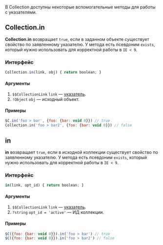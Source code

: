 В Collection доступны некоторые вспомогательные методы для работы с указателями.

## Collection.in

**Collection.in** возвращает `true`, если в заданном объекте существует свойство по заявленному указателю. У метода есть псевдоним `exists`, который нужно использовать для корректной работы в `IE < 9`.

### Интерфейс

```js
Collection.in(link, obj) { return boolean; }
```

#### Аргументы

1. `$$CollectionLink` `link` — [указатель](https://github.com/kobezzza/Collection/wiki/%D0%A3%D0%BA%D0%B0%D0%B7%D0%B0%D1%82%D0%B5%D0%BB%D0%B8).
2. `!Object` `obj` — исходный объект.

#### Примеры

```js
$C.in('foo > bar', {foo: {bar: void 0}}) // true
Collection.in('foo > bar2', {foo: {bar: void 0}}) // false
```

## in

**in** возвращает `true`, если в исходной коллекции существует свойство по заявленному указателю. У метода есть псевдоним `exists`, который нужно использовать для корректной работы в `IE < 9`.

### Интерфейс

```js
in(link, opt_id) { return boolean; }
```

#### Аргументы

1. `$$CollectionLink` `link` — [указатель](https://github.com/kobezzza/Collection/wiki/%D0%A3%D0%BA%D0%B0%D0%B7%D0%B0%D1%82%D0%B5%D0%BB%D0%B8).
2. `?string` `opt_id = 'active'` — ИД коллекции.

#### Примеры

```js
$C({foo: {bar: void 0}}).in('foo > bar') // true
$C({foo: {bar: void 0}}).in('foo > bar2') // false
```